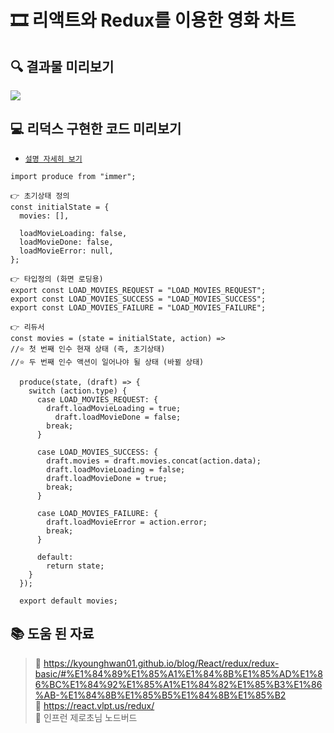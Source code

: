 # 🎞 리액트와 Redux를 이용한 영화 차트

## 🔍 **결과물 미리보기**

![](https://images.velog.io/images/leemember/post/e5d32eb4-ad72-485e-972e-152f1a10b6bd/%E1%84%85%E1%85%B5%E1%84%83%E1%85%A5%E1%86%A8%E1%84%89%E1%85%B3.gif)
<br>

## 💻 **리덕스 구현한 코드 미리보기**

- [`설명 자세히 보기`](./movie/README.md)

```
import produce from "immer";

👉 초기상태 정의
const initialState = {
  movies: [],

  loadMovieLoading: false,
  loadMovieDone: false,
  loadMovieError: null,
};

👉 타입정의 (화면 로딩용)
export const LOAD_MOVIES_REQUEST = "LOAD_MOVIES_REQUEST";
export const LOAD_MOVIES_SUCCESS = "LOAD_MOVIES_SUCCESS";
export const LOAD_MOVIES_FAILURE = "LOAD_MOVIES_FAILURE";

👉 리듀서
const movies = (state = initialState, action) =>
//⭐️ 첫 번째 인수 현재 상태 (즉, 초기상태)
//⭐️ 두 번째 인수 액션이 일어나야 될 상태 (바뀔 상태)

  produce(state, (draft) => {
    switch (action.type) {
      case LOAD_MOVIES_REQUEST: {
        draft.loadMovieLoading = true;
          draft.loadMovieDone = false;
        break;
      }

      case LOAD_MOVIES_SUCCESS: {
        draft.movies = draft.movies.concat(action.data);
        draft.loadMovieLoading = false;
        draft.loadMovieDone = true;
        break;
      }

      case LOAD_MOVIES_FAILURE: {
        draft.loadMovieError = action.error;
        break;
      }

      default:
        return state;
    }
  });

  export default movies;
```

## 📚 **도움 된 자료**

> 🔗 https://kyounghwan01.github.io/blog/React/redux/redux-basic/#%E1%84%89%E1%85%A1%E1%84%8B%E1%85%AD%E1%86%BC%E1%84%92%E1%85%A1%E1%84%82%E1%85%B3%E1%86%AB-%E1%84%8B%E1%85%B5%E1%84%8B%E1%85%B2 <br /> 🔗 https://react.vlpt.us/redux/ <br /> 🔗 인프런 제로초님 노드버드
